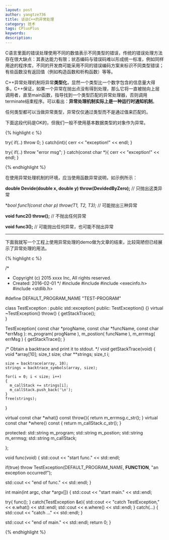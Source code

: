 ```yaml
---
layout: post
author: yangtze736
title: 谈谈C++的异常处理
category: 技术
tags: CPlusPlus
keywords: 
description: 
---
```


C语言里面的错误处理使用不同的数值表示不同类型的错误，传统的错误处理方法存在很大缺点：其表达能力有限；状态编码与错误码难以形成统一标准，例如同样用途的程序库，不同的开发商可能采用不同的错误编码方案来标识不同类型错误；有些函数没有返回值（例如构造函数和析构函数）等等。

C++异常处理机制将异常**类型化**，显然一个类型比一个数字包含的信息量大得多。C++保证，如果一个异常在抛出点没有得到处理，那么它将一直被抛向上层调用者，直至main函数，指导找到一个类型匹配的异常处理器，否则调用terminate结束程序。可以看出：**异常处理机制实际上是一种运行时通知机制**。

任何类型都可以当做异常类型，异常仅仅通过类型而不是通过值来匹配的。

下面这段代码是OK的，但我们一般不使用基本数据类型的对象作为异常。

{% highlight c %}

try{
 if(..) throw 0;
}
catch(int){
 cerr << "exception!" << endl;
}

try{
 if(..) throw "error msg";
}
catch(const char *){
 cerr << "exception!" << endl;
}

{% endhighlight %}

<!-- more -->

在使用异常处理机制的环境，应当使用函数异常说明，如示例所示：

**double Devide(double x, double y) throw(DevidedByZero);** // 只抛出这类异常

**bool func1(const char *p) throw(T1, T2, T3);** // 可能抛出三种异常

**void func2() throw();** // 不抛出任何异常 

**void func3();**         // 可能抛出任何异常，也可能不抛出异常

---

下面我就写一个工程上使用异常处理的demo做为文章的结束，比较简陋但已经展示了异常处理的用法。

{% highlight c %}

/*
 * Copyright (c) 2015 xxxx Inc, All rights reserved.
 * Created: 2016-02-01
 */
#include <iostream>
#include <exception>
#include <execinfo.h>
#include <stdlib.h>

#define DEFAULT_PROGRAM_NAME "TEST-PROGRAM"

class TestException : public std::exception{
public:
  TestException() {}
  virtual ~TestException() throw()
  {
    getStackTrace();   
  }

  TestException(
    const char *progName,
    const char *funcName,
    const char *errMsg ):
    m_program( progName ),
    m_postion( funcName ),
    m_errmsg( errMsg )
  {
    getStackTrace();
  }

  /* Obtain a backtrace and print it to stdout. */
  void getStackTrace(void)
  {
    void *array[10];
    size_t size;
    char **strings;
    size_t i;

    size = backtrace(array, 10);
    strings = backtrace_symbols(array, size);

    for(i = 0; i < size; i++)
    {
      m_callStack += strings[i];
      m_callStack.push_back('\n');
    }
    free(strings);
  }

  virtual const char *what() const throw(){ return m_errmsg.c_str(); }
  virtual const char *where() const { return m_callStack.c_str(); }

protected:
  std::string m_program;
  std::string m_postion;
  std::string m_errmsg;
  std::string m_callStack;

}; 

void func(void)
{
  std::cout << "start func." << std::endl;

  if(true)
    throw TestException(DEFAULT_PROGRAM_NAME, __FUNCTION__, "an exception occurred!");

  std::cout << "end of func." << std::endl;
}

int main(int argc, char *argv[])
{
  std::cout << "start main." << std::endl;

  try{
    func();
  }
  catch(TestException &e){
    std::cout << "catch TestException," << e.what() << std::endl;
    std::cout << e.where() << std::endl;
  }
  catch(...) {
    std::cout << "catch ..." << std::endl;
  }

  std::cout << "end of main." << std::endl;
  return 0;
}

{% endhighlight %}
